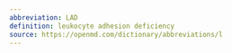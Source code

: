 ```yaml
---
abbreviation: LAD
definition: leukocyte adhesion deficiency
source: https://openmd.com/dictionary/abbreviations/l
---
```

